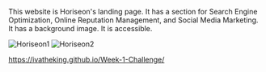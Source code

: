 This website is Horiseon's landing page. It has a section for Search Engine Optimization, Online Reputation Management, and Social Media Marketing. It has a background image. It is accessible.

![Horiseon1](https://user-images.githubusercontent.com/115498300/201204110-09e44d76-68f9-4e7c-8607-ad877bad78e2.PNG)
![Horiseon2](https://user-images.githubusercontent.com/115498300/201204126-0b1919b2-bb2f-49d6-897a-f94595ca396f.PNG)

https://ivatheking.github.io/Week-1-Challenge/
